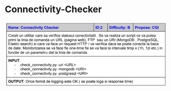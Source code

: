 # Connectivity-Checker

<img src="https://github.com/MarianIosub/Connectivity-Checker/blob/main/Project_requirements.png" alt="project requirements">
